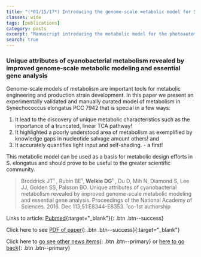 ```yaml
---
title: "(*01/15/17*) Introducing the genome-scale metabolic model for S.elongatus iJB785"
classes: wide
tags: [publications]
category: posts
excerpt: "Manuscript introducing the metabolic model for the photoautotrophic S.elongatus published in PNAS recently written by myself, B.Rubin and J.Broddrick"
search: true    
---
```

### Unique attributes of cyanobacterial metabolism revealed by improved genome-scale metabolic modeling and essential gene analysis <br> 
Genome-scale models of metabolism are important tools for metabolic engineering and production strain development. In this paper we present an experimentally validated and manually curated model of metabolism in Synechococcus elongatus PCC 7942 that is special in a few ways:
1.  It lead to the discovery of unique metabolic characteristics such as the importance of a truncated, linear TCA pathway!
2.  It highlighted a poorly understood area of metabolism as exemplified by knowledge gaps in nucleotide salvage amount others! 
and
3.  It accurately quantifies light input and self-shading. - a first! 

This metabolic model can be used as a basis for metabolic design efforts in S. elongatus and should prove to be useful to the greater scientific community.

>Broddrick JT¹ , Rubin BE¹, **Welkie DG**¹ , Du D, Mih N, Diamond S, Lee JJ, Golden SS, Palsson BO. Unique attributes of cyanobacterial metabolism revealed by improved genome-scale metabolic modeling and essential gene analysis. Proceedings of the National Academy of Sciences. 2016. Dec 113;51:E8344-E8353. ¹co-1st authorship <br/>  

Links to article: [Pubmed](https://www.ncbi.nlm.nih.gov/pubmed/27911809){:target="_blank"}{: .btn .btn--success}

Click here to see [PDF of paper](https://drive.google.com/open?id=1g8nSXTIxjOnFs6LV8sU_zyxZlm0jNWZj){: .btn .btn--success}{:target="_blank"}<br/>


Click here to     [go see other news items](/Blog/){: .btn .btn--primary} or [here to go back](/){: .btn .btn--primary}




